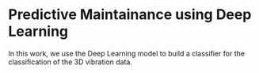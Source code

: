 # Predictive Maintainance using Deep Learning
In this work, we use the Deep Learning model to build a classifier for the classification of the 3D vibration data. 
